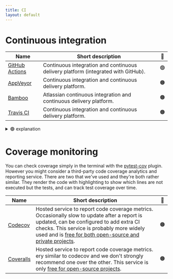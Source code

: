 ```yaml
---
title: CI
layout: default
---
```


# Continuous integration

| Name                                                                                  | Short description                                                                 | 🚦  |
| ------------------------------------------------------------------------------------- | --------------------------------------------------------------------------------- | :-: |
| [GitHub Actions](https://docs.github.com/en/actions)                                  | Continuous integration and continuous delivery platform (integrated with GitHub). | 🟢  |
| [AppVeyor](https://www.appveyor.com/docs/)                                            | Continuous integration and continuous delivery platform.                          | 🟠  |
| [Bamboo](https://confluence.atlassian.com/bamboo/bamboo-documentation-289276551.html) | Atlassian continuous integration and continuous delivery platform.                | 🟠  |
| [Travis CI](https://docs.travis-ci.com/)                                              | Continuous integration and continuous delivery platform.                          | 🟠  |

<details>
<summary> 🟢 explanation</summary>
We have many projects using github CI, it's both convenient and works well. It's become the standard. Also, note that it's free for public repos.
</details>

# Coverage monitoring

You can check coverage simply in the terminal with the
[pytest-cov](https://pypi.org/project/pytest-cov/) plugin. However you might
consider a third-party code coverage analytics and reporting service. There are
two that we've used and they're both rather similar. They render the code with
highlighting to show which lines are not executed but the tests, and can track
test coverage over time.

| Name                                     | Short description                                                                                                                                                                                                                                                                      | 🚦  |
| ---------------------------------------- | -------------------------------------------------------------------------------------------------------------------------------------------------------------------------------------------------------------------------------------------------------------------------------------- | :-: |
| [Codecov](https://docs.codecov.com/docs) | Hosted service to report code coverage metrics. Occasionally slow to update after a report is updated, can be configured to add extra CI checks. This service is probably more widely used and is [free for both open-source and private projects](https://about.codecov.io/pricing/). | 🟠  |
| [Coveralls](https://docs.coveralls.io/)  | Hosted service to report code coverage metrics. ery similar to codecov and we don't strongly recommend one over the other. This service is only [free for open-source projects](https://coveralls.io/pricing).                                                                         | 🟠  |
